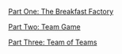

[Part One: The Breakfast Factory](https://github.com/Harleyzheng/reading/tree/master/HighOutputManagement/Part%20One)

[Part Two: Team Game](https://github.com/Harleyzheng/reading/tree/master/HighOutputManagement/Part%20Two)

[Part Three: Team of Teams](https://github.com/Harleyzheng/reading/tree/master/HighOutputManagement/Part%20Three)

